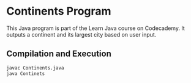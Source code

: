 # Continents Program

This Java program is part of the Learn Java course on Codecademy. It outputs a continent and its largest city based on user input.

## Compilation and Execution

   ```bash
   javac Continents.java
   java Continets
